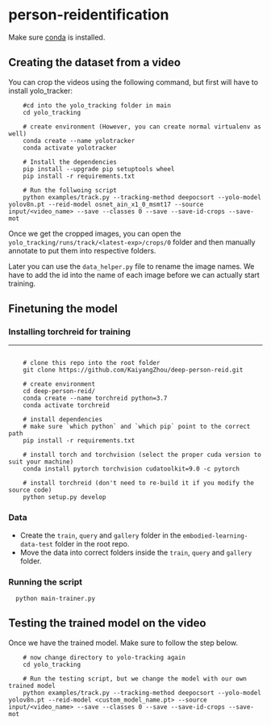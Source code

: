 # person-reidentification

Make sure [conda](https://www.anaconda.com/distribution/) is installed.

## Creating the dataset from a video

You can crop the videos using the following command, but first will have to install yolo_tracker:
```
    #cd into the yolo_tracking folder in main
    cd yolo_tracking

    # create environment (However, you can create normal virtualenv as well)
    conda create --name yolotracker 
    conda activate yolotracker

    # Install the dependencies
    pip install --upgrade pip setuptools wheel
    pip install -r requirements.txt
    
    # Run the follwoing script
    python examples/track.py --tracking-method deepocsort --yolo-model yolov8n.pt --reid-model osnet_ain_x1_0_msmt17 --source input/<video_name> --save --classes 0 --save --save-id-crops --save-mot
```

Once we get the cropped images, you can open the `yolo_tracking/runs/track/<latest-exp>/crops/0` folder and then manually annotate to put them into respective folders. 

Later you can use the `data_helper.py` file to rename the image names. We have to add the id into the name of each image before we can actually start training. 

## Finetuning the model

### Installing torchreid for training
---------------
```

    # clone this repo into the root folder
    git clone https://github.com/KaiyangZhou/deep-person-reid.git

    # create environment
    cd deep-person-reid/
    conda create --name torchreid python=3.7
    conda activate torchreid

    # install dependencies
    # make sure `which python` and `which pip` point to the correct path
    pip install -r requirements.txt

    # install torch and torchvision (select the proper cuda version to suit your machine)
    conda install pytorch torchvision cudatoolkit=9.0 -c pytorch

    # install torchreid (don't need to re-build it if you modify the source code)
    python setup.py develop
```

### Data

- Create the `train`, `query` and `gallery` folder in the `embodied-learning-data-test` folder in the root repo.
- Move the data into correct folders inside the `train`, `query` and `gallery` folder. 

### Running the script
```
  python main-trainer.py
```

## Testing the trained model on the video

Once we have the trained model. Make sure to follow the step below.
```
    # now change directory to yolo-tracking again
    cd yolo_tracking

    # Run the testing script, but we change the model with our own trained model
    python examples/track.py --tracking-method deepocsort --yolo-model yolov8n.pt --reid-model <custom_model_name.pt> --source input/<video_name> --save --classes 0 --save --save-id-crops --save-mot
```

